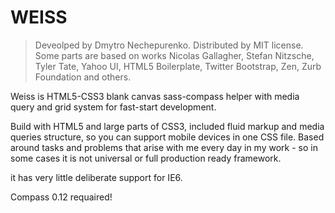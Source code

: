 WEISS
========

> Deveolped by Dmytro Nechepurenko. Distributed by MIT license.
> Some parts are based on works Nicolas Gallagher, Stefan Nitzsche, Tyler Tate,
> Yahoo UI, HTML5 Boilerplate, Twitter Bootstrap, Zen, Zurb Foundation and others.

Weiss is HTML5-CSS3 blank canvas sass-compass helper with media query and grid system for fast-start development.

Build with HTML5 and large parts of CSS3, included fluid markup and media queries structure, so you can support mobile devices in one CSS file.
Based around tasks and problems that arise with me every day in my work - so in some cases it is not universal or full production ready framework.

it has very little deliberate support for IE6.

Compass 0.12 requaired!